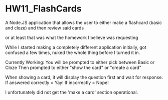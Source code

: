 # HW11_FlashCards

A Node.JS application that allows the user to either make a flashcard (basic and cloze) and then review said cards

or at least that was what the homework I believe was requesting

While I started making a completely different application initially, got confused a few times, nuked the whole thing before I turned it in.

Currently Working:
You will be prompted to either pick between Basic or Cloze
Then prompted to either "show the card" or "create a card"

When showing a card, it will display the question first and wait for response. If answered correctly = Yay!  If incorrectly = Nope!

I unfortunately did not get the 'make a card' section operational.
